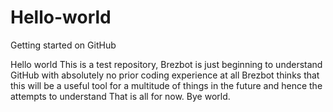 # Hello-world
Getting started on GitHub

Hello world
This is a test repository, Brezbot is just beginning to understand GitHub with absolutely no prior coding experience at all 
Brezbot thinks that this will be a useful tool for a multitude of things in the future and hence the attempts to understand
That is all for now. 
Bye world.
